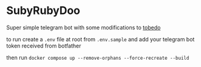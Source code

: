 # SubyRubyDoo

Super simple telegram bot with some modifications to [tobedo](https://github.com/devforth/tobedo)

to run create a `.env` file at root from `.env.sample` and add your telegram bot token received from botfather

then run `docker compose up --remove-orphans --force-recreate --build`

